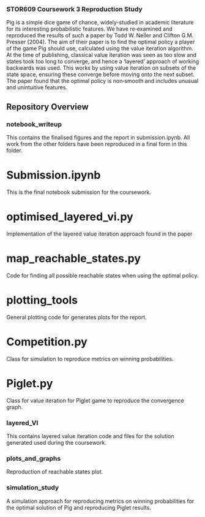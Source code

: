 ### STOR609 Coursework 3 Reproduction Study
Pig is a simple dice game of chance, widely-studied in academic literature for its interesting probabilistic features. We have re‐examined and reproduced the results of such a paper by Todd W. Neller and Clifton G.M. Presser (2004). The aim of their paper is to find the optimal policy a player of the game Pig should use, calculated using the value iteration algorithm. At the time of publishing, classical value iteration was seen as too slow and states took too long to converge, and hence a ‘layered’ approach of working backwards was used. This works by using value iteration on subsets of the state space, ensuring these converge before moving onto the next subset. The paper found that the optimal policy is non‐smooth and includes unusual and unintuitive features.

## Repository Overview

### notebook_writeup
This contains the finalised figures and the report in submission.ipynb. All work from the other folders have been reproduced in a final form in this folder.
# Submission.ipynb
This is the final notebook submission for the coursework.
# optimised_layered_vi.py
Implementation of the layered value iteration approach found in the paper
# map_reachable_states.py
Code for finding all possible reachable states when using the optimal policy.
# plotting_tools
General plotting code for generates plots for the report.
# Competition.py
Class for simulation to reproduce metrics on winning probabilities.
# Piglet.py
Class for value iteration for Piglet game to reproduce the convergence graph.

### layered_VI
This contains layered value iteration code and files for the solution generated used during the coursework.

### plots_and_graphs
Reproduction of reachable states plot.

### simulation_study
A simulation approach for reproducing metrics on winning probabilities for the optimal solution of Pig and reproducing Piglet results.


